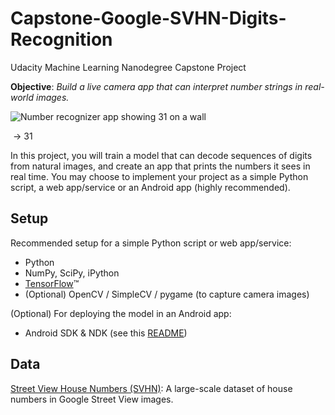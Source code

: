 # Capstone-Google-SVHN-Digits-Recognition

Udacity Machine Learning Nanodegree Capstone Project

**Objective**: *Build a live camera app that can interpret number strings in real-world images.*

![Number recognizer app showing 31 on a wall](https://lh3.googleusercontent.com/KYNMyzs3qlkIs11aDbnRqd86JgojF4Ha-215a7JM4rIsJBl33omWPj7aV19e4TTeePHzO_RaKe5KvGq6KdSBr_AiH4m9cFj855L28-BHdKvSRQc1swkj4MmkCinyXuFhY5UzIII9)

 → 31

In this project, you will train a model that can decode sequences of digits from natural images, and create an app that prints the numbers it sees in real time. You may choose to implement your project as a simple Python script, a web app/service or an Android app (highly recommended).

## Setup

Recommended setup for a simple Python script or web app/service:

- Python
- NumPy, SciPy, iPython
- [TensorFlow](https://www.tensorflow.org/)™
- (Optional) OpenCV / SimpleCV / pygame (to capture camera images)

(Optional) For deploying the model in an Android app:

- Android SDK & NDK (see this [README](https://github.com/tensorflow/tensorflow/blob/master/tensorflow/examples/android/README.md))

## Data

[Street View House Numbers (SVHN)](http://ufldl.stanford.edu/housenumbers/): A large-scale dataset of house numbers in Google Street View images.


